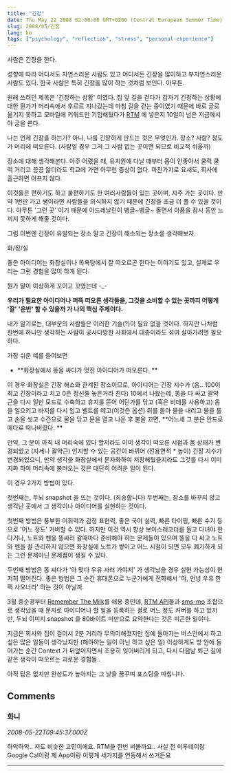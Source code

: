 ```yaml
---
title: "긴장"
date: Thu May 22 2008 02:00:00 GMT+0200 (Central European Summer Time)
slug: 2008/05/긴장
lang: ko
tags: ["psychology", "reflection", "stress", "personal-experience"]
---
```


사람은 긴장을 한다. 

성향에 따라 어디서도 자연스러운 사람도 있고 어디서든 긴장을 많이하고 부자연스러운 사람도 있다. 
한국 사람은 특히 긴장을 많이 하는 것처럼 보인다. 아무튼.

원래 쓰려던 제목은 '긴장하는 상황' 이였다. 
집 앞 길을 걷다가 갑자기 긴장하는 상황에 대한 뭔가가 머리속에서 후르르 지나갔는데 
마침 길을 걷는 중이였기 때문에 바로 글로 옮기지 못하고 모바일에 키워드만 기입해뒀다가 
[RTM](http://www.rememberthemilk.com/) 에 넣은지 10일이 넘은 지금에서야 글을 쓴다.

나는 언제 긴장을 하는가? 아니, 나를 긴장하게 만드는 것은 무엇인가. 
장소? 사람? 정도가 머리에 떠오른다. (사람일 경우 그저 그 사람 없는 곳이면 되므로 비교적 쉬울까)

장소에 대해 생각해본다. 
아주 어렸을 때, 유치원에 다닐 때부터 몸이 안좋아서 쿨럭 쿨럭 거리고 끙끙 앓더라도 학교에 가면 아무런 증상이 없다. 마찬가지로 요새도, 회사에 출근하면 아프지 않다. 

이것들은 편하기도 하고 불편하기도 한 여러사람들이 있는 곳이며, 자주 가는 곳이다. 만약 1번만 가고 쌩이라면 사람들을 의식하지 않기 때문에 긴장을 조금 더 풀 수 있을 것이다. 아무튼 '그런 곳' 이기 때문에 아드레날린이 뱅글~뱅글~ 돌면서 아픔을 잠시 동안 느끼지 못하게 해줄 것이다. 

그럼 이번엔 긴장이 유발되는 장소 말고 긴장이 해소되는 장소를 생각해보자. 

화/장/실

좋은 아이디어는 화장실이나 목욕탕에서 잘 떠오르곤 한다는 이야기도 있고, 실제로 우리는 그런 경험을 많이 하게 된다. 

뭔가 말이 이상하게 꼬이고 꼬였는데 -_-

**우리가 필요한 아이디어나 퍼뜩 떠오른 생각들을, 그것을 소비할 수 있는 곳까지 어떻게 '잘' '운반' 할 수 있을까 가 나의 핵심 주제이다.**

내가 알기로는, 대부분의 사람들은 이러한 기술(?)이 필요 없을 것이다. 하지만 나처럼 한번에 하나만 생각하는 사람이 공사다망한 사회에서 대충이라도 섞여 살아가려면 필요하다. 

가장 쉬운 예를 들어보면 
- **화장실에서 똥을 싸다가 멋진 아이디어가 떠오른다. **

이 경우 화장실은 긴장 해소와 관계된 장소이므로, 아이디어는 긴장 지수가 (음.. 100이 최고 긴장이라고 치고 0은 정신줄 놓은거라 친다) 10에서 나왔는데, 똥을 다 싸고 괄약근을 다시 일반 모드로 수축하고 휴지를 뜯어 어딘가를 닦고 (혹은 비데를 사용하고) 몸을 일으키고 바지를 다시 입고 벨트를 메고(이것은 옵션) 뒤를 돌아 물을 내리고 물을 틀고 손을 씻고 수건으로 물을 닦고 문을 열고 나온 후 불을 끄면, **어느새 그 분은 안드로메다로 떠나버렸다. **

만약, 그 분이 아직 내 머리속에 있다 할지라도 이미 생각이 떠오른 시점과 몸 상태가 변경되었고 (자세나 괄약근) 인지할 수 있는 공간이 바뀌어 (전용면적 * 높이) 긴장 지수가 변경되었으니, 만약 생각을 화장실에서 문자화하여 저장해뒀을지라도 그것를 다시 이미지화 하여 머리속에 불러오는 것은 대단히 어려운 일이 된다.

이 경우 2가지 방법이 있다.

첫번째는, 두뇌 snapshot 을 뜨는 것이다. (죄송합니다)
두번째는, 장소를 바꾸지 않고 생각난 곳에서 그 생각이나 아이디어를 실현하는 것이다. 

첫번째 방법은 풍부한 어휘력과 감정 표현력, 좋은 국어 실력, 빠른 타이핑, 빠른 수기 등으로 '어느 정도' 커버할 수 있다. 하지만 이것 역시 항상 보이스레코더를 들고 다녀야 한다거나, 노트와 펜을 똥싸러 갈때마다 준비해야 하는 문제들이 있으며 똥을 다 싸고 노트와 펜을 잘 관리하지 않으면 화장실에 노트가 쌓이고 어느 시점이 되면 모두 폐기하게 되는 그런 문제아닌 문제점이 생길 수 있다.  

두번째 방법은 똥 싸다가 '아 맞다 우유 사러 가야지' 가 생각났을 경우 실현 가능성이 현저히 떨어진다. 좋은 방법은 그 순간 휴대폰으로 누군가에게 전화해서 '야, 언넝 우유 한 팩 사오너라' 하는 것이 아닐까. 

3월 중순경부터 [Remember The Milk](http://www.rememberthemilk.com/)를 애용 중인데, [RTM API](http://www.rememberthemilk.com/services/api/methods/)들과 [sms-mo](/2007/02/sms-mo로-야후-거기-서비스를-이용하기) 조합으로 생각났을 때 문자로 아이디어나 할 일을 등록하는 걸로 어느 정도 커버를 하고 있지만, 두뇌 이미지 snapshot 을 80바이트 미만으로 요약한다는 것은 피곤한 일이다. 

지금은 회사와 집이 걸어서 2분 거리라 무의미해졌지만 집에 돌아가는 버스안에서 하고 싶은 많은 일들이 생각났지만 (해야하는 일이 아닌 하고 싶은 일) 이상하게도 방 안에 들어가는 순간 Context 가 뒤엎어지면서 조용히 잊어버리게 되고, 다시 다음날 퇴근 길에 같은 생각이 떠오르는 괴로운 경험들.. 

아직 답은 없지만 완성도가 높아지는 그 날을 꿈꾸며 포스팅을 마칩니다.

## Comments

### 화니
*2008-05-22T09:45:37.000Z*

하악하악.. 저도 비슷한 고민이에요. RTM을 한번 써볼까요.. 사실 전 미투데이랑 Google Cal이랑 제 App이랑 이렇게 세가지를 연동해서 쓰거든요

---
